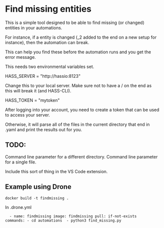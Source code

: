 # Find missing entities 

This is a simple tool designed to be able to find missing (or changed) entities in your automations.

For instance, if a entity is changed (_2 added to the end on a new setup for instance), then the automation can break.

This can help you find these before the automation runs and you get the error message.

This needs two environmental variables set.

HASS_SERVER = "http://hassio:8123" 

Change this to your local server. Make sure not to have a / on the end as this will break it (and HASS-CLI).

HASS_TOKEN = "mytoken"

After logging into your account, you need to create a token that can be used to access your server.

Otherwise, it will parse all of the files in the current directory that end in .yaml and print the results out for you.

## TODO:

Command line parameter for a different directory.
Command line parameter for a single file.

Include this sort of thing in the VS Code extension.

## Example using Drone

``docker build -t findmissing .``

In .drone.yml

``  - name: findmissing
    image: findmissing
    pull: if-not-exists 
    commands:
      - cd automations 
      - python3 find_missing.py``
